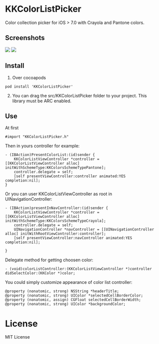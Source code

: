 KKColorListPicker
=================

Color collection picker for iOS > 7.0 with Crayola and Pantone colors.

## Screenshots
<img src="https://raw.github.com/leoru/KKColorListPicker/master/screenshots/1.png">
<img src="https://raw.github.com/leoru/KKColorListPicker/master/screenshots/1.png">

## Install
1. Over cocoapods

```objc
pod install 'KKColorListPicker'
```
2. You can drag the src/KKColorListPicker folder to your project. This library must be ARC enabled.

## Use
At first
```objc
#import "KKColorListPicker.h"
```
Then in yours controller for example:
```objc
- (IBAction)PresentColorList:(id)sender {
    KKColorListViewController *controller = [[KKColorListViewController alloc] initWithSchemeType:KKColorsSchemeTypePantone];
    controller.delegate = self;
    [self presentViewController:controller animated:YES completion:nil];
}
```
Or you can user KKColorListViewController as root in UINavigationController:
```objc
- (IBAction)presentInNavController:(id)sender {
    KKColorListViewController *controller = [[KKColorListViewController alloc] initWithSchemeType:KKColorsSchemeTypeCrayola];
    controller.delegate = self;
    UINavigationController *navController = [[UINavigationController alloc] initWithRootViewController:controller];
    [self presentViewController:navController animated:YES completion:nil];
    
}
```

Delegate method for getting choosen color:
```objc
- (void)colorListController:(KKColorListViewController *)controller didSelectColor:(KKColor *)color;
```

You could simply customize appearance of color list controller:
```objc
@property (nonatomic, strong) NSString *headerTitle;
@property (nonatomic, strong) UIColor *selectedCellBorderColor;
@property (nonatomic, assign) CGFloat selectedCellBorderWidth;
@property (nonatomic, strong) UIColor *backgroundColor;
```

License
=======

MIT License
